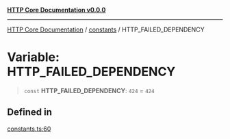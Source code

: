 [**HTTP Core Documentation v0.0.0**](../../README.md)

***

[HTTP Core Documentation](../../modules.md) / [constants](../README.md) / HTTP\_FAILED\_DEPENDENCY

# Variable: HTTP\_FAILED\_DEPENDENCY

> `const` **HTTP\_FAILED\_DEPENDENCY**: `424` = `424`

## Defined in

[constants.ts:60](https://github.com/stonemjs/http-core/blob/24dd4b3f1e59fc19fb65fa5316121fe4b68e4f41/src/constants.ts#L60)
